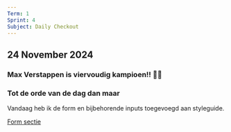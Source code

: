```yaml
---
Term: 1  
Sprint: 4  
Subject: Daily Checkout  
---
```


## 24 November 2024

### Max Verstappen is viervoudig kampioen!! 🦁🧡

### Tot de orde van de dag dan maar

Vandaag heb ik de form en bijbehorende inputs toegevoegd aan styleguide.

[Form sectie](https://divaninl.github.io/redpers-styleguide/#formulieren)